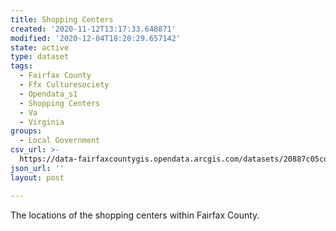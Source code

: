 ```yaml
---
title: Shopping Centers
created: '2020-11-12T13:17:33.648871'
modified: '2020-12-04T18:20:29.657142'
state: active
type: dataset
tags:
  - Fairfax County
  - Ffx Culturesociety
  - Opendata_s1
  - Shopping Centers
  - Va
  - Virginia
groups:
  - Local Government
csv_url: >-
  https://data-fairfaxcountygis.opendata.arcgis.com/datasets/20887c05cd40440182e4251614b80ab5_3.csv?outSR=%7B%22latestWkid%22%3A2283%2C%22wkid%22%3A102746%7D
json_url: ''
layout: post

---
```

The locations of the shopping centers within Fairfax County.
